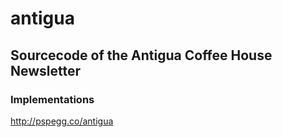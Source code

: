 antigua
=======

## Sourcecode of the  Antigua Coffee House Newsletter

### Implementations

http://pspegg.co/antigua
